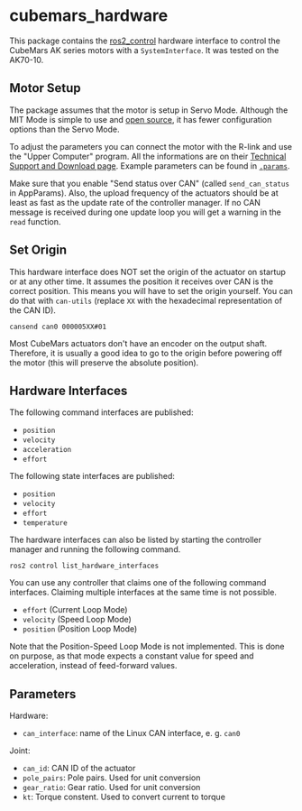 # cubemars_hardware

This package contains the [ros2_control](https://control.ros.org/master/index.html) hardware interface to control the CubeMars AK series motors with a  `SystemInterface`. It was tested on the AK70-10.

## Motor Setup
The package assumes that the motor is setup in Servo Mode. Although the MIT Mode is simple to use and [open source](https://github.com/bgkatz/3phase_integrated), it has fewer configuration options than the Servo Mode.

To adjust the parameters you can connect the motor with the R-link and use the "Upper Computer" program. All the informations are on their [Technical Support and Download page](https://www.cubemars.com/article.php?id=261). Example parameters can be found in [`.params`](../.params/).

Make sure that you enable "Send status over CAN" (called `send_can_status` in AppParams). Also, the upload frequency of the actuators should be at least as fast as the update rate of the controller manager. If no CAN message is received during one update loop you will get a warning in the `read` function.

## Set Origin
This hardware interface does NOT set the origin of the actuator on startup or at any other time. It assumes the position it receives over CAN is the correct position. This means you will have to set the origin yourself. You can do that with `can-utils` (replace `XX` with the hexadecimal representation of the CAN ID).
```
cansend can0 000005XX#01
```
Most CubeMars actuators don't have an encoder on the output shaft. Therefore, it is usually a good idea to go to the origin before powering off the motor (this will preserve the absolute position).

## Hardware Interfaces
The following command interfaces are published:
- `position`
- `velocity`
- `acceleration`
- `effort`

The following state interfaces are published:
- `position`
- `velocity`
- `effort`
- `temperature`

The hardware interfaces can also be listed by starting the controller manager and running the following command.
```
ros2 control list_hardware_interfaces
```

You can use any controller that claims one of the following command interfaces. Claiming multiple interfaces at the same time is not possible.
- `effort` (Current Loop Mode)
- `velocity` (Speed Loop Mode)
- `position` (Position Loop Mode)

Note that the Position-Speed Loop Mode is not implemented. This is done on purpose, as that mode expects a constant value for speed and acceleration, instead of feed-forward values.

## Parameters
Hardware:
- `can_interface`: name of the Linux CAN interface, e. g. `can0`

Joint:
- `can_id`: CAN ID of the actuator
- `pole_pairs`: Pole pairs. Used for unit conversion
- `gear_ratio`: Gear ratio. Used for unit conversion
- `kt`: Torque constent. Used to convert current to torque

